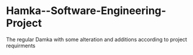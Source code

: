 # Hamka--Software-Engineering-Project
The regular Damka with some alteration and additions according to project requirments 
